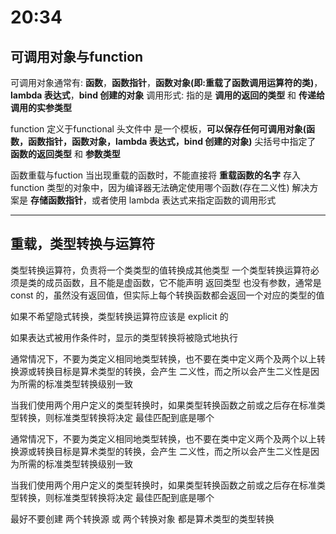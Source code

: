 # 20:34

## 可调用对象与function
可调用对象通常有: **函数**，**函数指针**，**函数对象(即:重载了函数调用运算符的类)**，**lambda 表达式**，**bind 创建的对象**
调用形式: 指的是 **调用的返回的类型** 和 **传递给调用的实参类型**

function
定义于functional 头文件中
是一个模板，**可以保存任何可调用对象(函数，函数指针，函数对象，lambda 表达式，bind 创建的对象)**
尖括号中指定了 **函数的返回类型** 和 **参数类型**

函数重载与fuction 
当出现重载的函数时，不能直接将 **重载函数的名字** 存入function 类型的对象中，因为编译器无法确定使用哪个函数(存在二义性)
解决方案是 **存储函数指针**，或者使用 lambda 表达式来指定函数的调用形式

---

## 重载，类型转换与运算符
类型转换运算符，负责将一个类类型的值转换成其他类型
一个类型转换运算符必须是类的成员函数，且不能是虚函数，它不能声明 返回类型
也没有参数，通常是 const 的，虽然没有返回值，但实际上每个转换函数都会返回一个对应的类型的值

如果不希望隐式转换，类型转换运算符应该是 explicit 的

如果表达式被用作条件时，显示的类型转换将被隐式地执行

通常情况下，不要为类定义相同地类型转换，也不要在类中定义两个及两个以上转换源或转换目标是算术类型的转换，会产生
二义性，而之所以会产生二义性是因为所需的标准类型转换级别一致

当我们使用两个用户定义的类型转换时，如果类型转换函数之前或之后存在标准类型转换，则标准类型转换将决定
最佳匹配到底是哪个

通常情况下，不要为类定义相同地类型转换，也不要在类中定义两个及两个以上转换源或转换目标是算术类型的转换，会产生
二义性，而之所以会产生二义性是因为所需的标准类型转换级别一致

当我们使用两个用户定义的类型转换时，如果类型转换函数之前或之后存在标准类型转换，则标准类型转换将决定
最佳匹配到底是哪个

最好不要创建 两个转换源 或 两个转换对象 都是算术类型的类型转换


